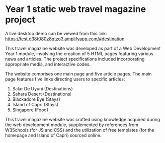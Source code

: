 # Year 1 static web travel magazine project

A live desktop demo can be viewed from this link:
https://test.d38t080z8qtzo3.amplifyapp.com/#destination

This travel magazine website was developed as part of a Web Development Year 1 module, involving the creation of 5 HTML pages featuring various news and articles. The project specifications included incorporating appropriate media, and interactive codes.

The website comprises one main page and five article pages. The main page features five links directing users to specific articles:

1. Salar De Uyuni (Destinations)
2. Sahara Desert (Destinations)
3. Blackadore Eye (Stays)
4. Island of Capri (Stays)
5. Singapore (Food)

This travel magazine website was crafted using knowledge acquired during the web development module, supplemented by references from W3Schools (for JS and CSS) and the utilization of free templates (for the homepage and Island of Capri) sourced online.
